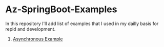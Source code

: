 # Az-SpringBoot-Examples
In this repository I'll add list of examples that I used in my dailly basis for repid and development.

1) [Asynchronous Example](https://github.com/AzharMobeen/Az-SpringBoot-Examples/Az-Multithreading-Example)
